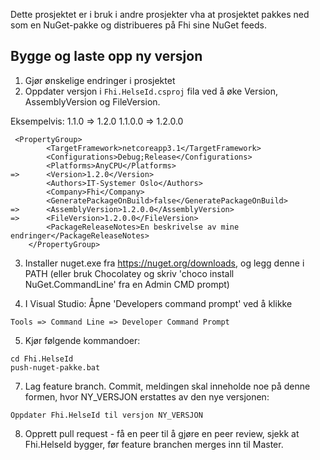 ﻿Dette prosjektet er i bruk i andre prosjekter vha at prosjektet pakkes ned som en NuGet-pakke og distribueres på Fhi sine NuGet feeds.


## Bygge og laste opp ny versjon

1. Gjør ønskelige endringer i prosjektet
2. Oppdater versjon i `Fhi.HelseId.csproj` fila ved å øke Version, AssemblyVersion og FileVersion.

Eksempelvis:
1.1.0 => 1.2.0
1.1.0.0 => 1.2.0.0


```
 <PropertyGroup>
        <TargetFramework>netcoreapp3.1</TargetFramework>
        <Configurations>Debug;Release</Configurations>
        <Platforms>AnyCPU</Platforms>
=>      <Version>1.2.0</Version>
        <Authors>IT-Systemer Oslo</Authors>
        <Company>Fhi</Company>
        <GeneratePackageOnBuild>false</GeneratePackageOnBuild>
=>      <AssemblyVersion>1.2.0.0</AssemblyVersion>
=>      <FileVersion>1.2.0.0</FileVersion>
        <PackageReleaseNotes>En beskrivelse av mine endringer</PackageReleaseNotes>
    </PropertyGroup>
```

3. Installer nuget.exe fra https://nuget.org/downloads, og legg denne i PATH (eller bruk Chocolatey og skriv 'choco install NuGet.CommandLine' fra en Admin CMD prompt)

4. I Visual Studio: Åpne 'Developers command prompt' ved å klikke 
```
Tools => Command Line => Developer Command Prompt
```

5.  Kjør følgende kommandoer:
```
cd Fhi.HelseId
push-nuget-pakke.bat
```
7. Lag feature branch. Commit, meldingen skal inneholde noe på denne formen, hvor NY_VERSJON erstattes av den nye versjonen:

```Oppdater Fhi.HelseId til versjon NY_VERSJON```

8. Opprett pull request - få en peer til å gjøre en peer review, sjekk at Fhi.HelseId bygger, før feature branchen merges inn til Master.
